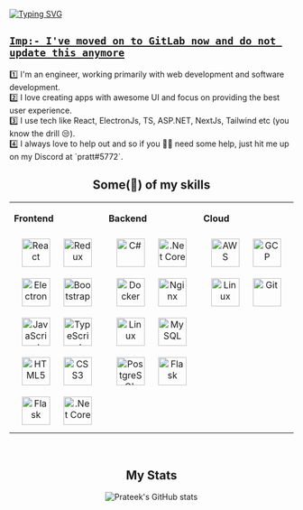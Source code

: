 [![Typing SVG](http://readme-typing-svg.herokuapp.com?font=Tahoma&color=6D71FF&size=30&lines=%F0%9F%91%8B+Hi+there%2C+I'm+Prateek)](https://git.io/typing-svg) <br />
<h2><u><code>Imp:- I've moved on to GitLab now and do not update this anymore</code></u></h2>
1️⃣ I'm an engineer, working primarily with web development and software development.<br />
2️⃣ I love creating apps with awesome UI and focus on providing the best user experience.<br />
3️⃣ I use tech like React, ElectronJs, TS, ASP.NET, NextJs, Tailwind etc (you know the drill 😒).<br />
4️⃣ I always love to help out and so if you 🫵🏻 need some help, just hit me up on my Discord at `pratt#5772`. <br />

<div align="center">
  <h2>Some(🤏) of my skills</h2>
</div>

<table><tr><td valign="top" width="33%">
  
<b>Frontend</b>
  
<div align="center">
<img style="margin: 10px" src="https://profilinator.rishav.dev/skills-assets/react-original-wordmark.svg" alt="React" height="50" />
<img style="margin: 10px" src="https://profilinator.rishav.dev/skills-assets/redux-original.svg" alt="Redux" height="50" />
<img style="margin: 10px" src="https://profilinator.rishav.dev/skills-assets/electron-original.svg" alt="Electron" height="50" />
<img style="margin: 10px" src="https://profilinator.rishav.dev/skills-assets/bootstrap-plain.svg" alt="Bootstrap" height="50" />
<img style="margin: 10px" src="https://profilinator.rishav.dev/skills-assets/javascript-original.svg" alt="JavaScript" height="50" />
<img style="margin: 10px" src="https://profilinator.rishav.dev/skills-assets/typescript-original.svg" alt="TypeScript" height="50" />
<img style="margin: 10px" src="https://profilinator.rishav.dev/skills-assets/html5-original-wordmark.svg" alt="HTML5" height="50" />
<img style="margin: 10px" src="https://profilinator.rishav.dev/skills-assets/css3-original-wordmark.svg" alt="CSS3" height="50" />
<img style="margin: 10px" src="https://profilinator.rishav.dev/skills-assets/flask.png" alt="Flask" height="50" />
<img style="margin: 10px" src="https://profilinator.rishav.dev/skills-assets/dotnetcore.png" alt=".Net Core" height="50" />
</div>

</td><td valign="top" width="33%">


<b>Backend</b>
<div align="center">
<img style="margin: 10px" src="https://profilinator.rishav.dev/skills-assets/csharp-original.svg" alt="C#" height="50" />  
<img style="margin: 10px" src="https://profilinator.rishav.dev/skills-assets/dotnetcore.png" alt=".Net Core" height="50" />  
<img style="margin: 10px" src="https://profilinator.rishav.dev/skills-assets/docker-original-wordmark.svg" alt="Docker" height="50" />
<img style="margin: 10px" src="https://profilinator.rishav.dev/skills-assets/nginx-original.svg" alt="Nginx" height="50" />
<img style="margin: 10px" src="https://profilinator.rishav.dev/skills-assets/linux-original.svg" alt="Linux" height="50" />  
<img style="margin: 10px" src="https://profilinator.rishav.dev/skills-assets/mysql-original-wordmark.svg" alt="MySQL" height="50" />
<img style="margin: 10px" src="https://profilinator.rishav.dev/skills-assets/postgresql-original-wordmark.svg" alt="PostgreSQL" height="50" />     
<img style="margin: 10px" src="https://profilinator.rishav.dev/skills-assets/flask.png" alt="Flask" height="50" />    
</div>

</td><td valign="top" width="33%">


<b>Cloud</b>
<div align="center">  
<img style="margin: 10px" src="https://profilinator.rishav.dev/skills-assets/amazonwebservices-original-wordmark.svg" alt="AWS" height="50" />
<img style="margin: 10px" src="https://profilinator.rishav.dev/skills-assets/google_cloud-icon.svg" alt="GCP" height="50" />
<img style="margin: 10px" src="https://profilinator.rishav.dev/skills-assets/linux-original.svg" alt="Linux" height="50" />  
<img style="margin: 10px" src="https://profilinator.rishav.dev/skills-assets/git-scm-icon.svg" alt="Git" height="50" />  
</div>

</td></tr></table> 

<br />

<div align="center">
  <h2>My Stats</h2>

![Prateek's GitHub stats](https://github-readme-stats.vercel.app/api?username=prateek332&show_icons=true&theme=radical)
</div>




<!-- [![Top Langs](https://github-readme-stats.vercel.app/api/top-langs/?username=prateek332&layout=compact)](https://github.com/prateek332/github-readme-stats) -->
<!---
prateek332/prateek332 is a ✨ special ✨ repository because its `README.md` (this file) appears on your GitHub profile.
You can click the Preview link to take a look at your changes.
--->
